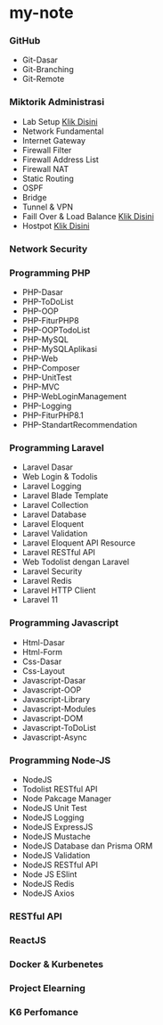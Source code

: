 # my-note
### GitHub
- Git-Dasar
- Git-Branching
- Git-Remote

### Miktorik Administrasi
- Lab Setup [Klik Disini](https://github.com/rahmatirvan16/lab-setup)
- Network Fundamental
- Internet Gateway
- Firewall Filter
- Firewall Address List
- Firewall NAT
- Static Routing
- OSPF
- Bridge
- Tunnel & VPN
- Faill Over & Load Balance [Klik Disini](https://github.com/rahmatirvan16/Fail-Over-dan-Load-Balance)
- Hostpot [Klik Disini](https://github.com/rahmatirvan16/Hotspot)

### Network Security

### Programming PHP
- PHP-Dasar
- PHP-ToDoList
- PHP-OOP
- PHP-FiturPHP8
- PHP-OOPTodoList
- PHP-MySQL
- PHP-MySQLAplikasi
- PHP-Web
- PHP-Composer
- PHP-UnitTest
- PHP-MVC
- PHP-WebLoginManagement
- PHP-Logging
- PHP-FiturPHP8.1
- PHP-StandartRecommendation

### Programming Laravel
- Laravel Dasar
- Web Login & Todolis
- Laravel Logging
- Laravel Blade Template
- Laravel Collection
- Laravel Database
- Laravel Eloquent
- Laravel Validation
- Laravel Eloquent API Resource
- Laravel RESTful API
- Web Todolist dengan Laravel
- Laravel Security
- Laravel Redis
- Laravel HTTP Client
- Laravel 11

### Programming Javascript
- Html-Dasar
- Html-Form
- Css-Dasar
- Css-Layout
- Javascript-Dasar
- Javascript-OOP
- Javascript-Library
- Javascript-Modules
- Javascript-DOM
- Javascript-ToDoList
- Javascript-Async
  

### Programming Node-JS
- NodeJS
- Todolist RESTful API
- Node Pakcage Manager
- NodeJS Unit Test
- NodeJS Logging
- NodeJS ExpressJS
- NodeJS Mustache
- NodeJS Database dan Prisma ORM
- NodeJS Validation
- NodeJS RESTful API
- Node JS ESlint
- NodeJS Redis
- NodeJS Axios

### RESTful API

### ReactJS

### Docker & Kurbenetes

### Project Elearning

### K6 Perfomance

